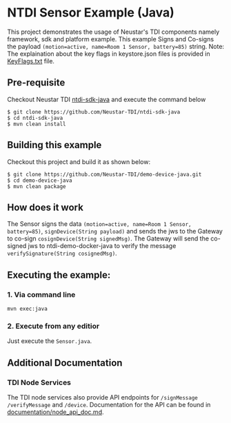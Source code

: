 # NTDI Sensor Example  (Java)

This project demonstrates the usage of Neustar's TDI components namely 
framework, sdk and platform example. This example Signs and Co-signs
the payload ```(motion=active, name=Room 1 Sensor, battery=85)``` string. 
Note: The explaination about the key flags in keystore.json files is provided 
in [KeyFlags.txt](KeyFlags.txt) file.


## Pre-requisite
Checkout Neustar TDI [ntdi-sdk-java](https://github.com/Neustar-TDI/ntdi-sdk-java) and execute the command below
```
$ git clone https://github.com/Neustar-TDI/ntdi-sdk-java
$ cd ntdi-sdk-java
$ mvn clean install
```

## Building this example
Checkout this project and build it as shown below:
```
$ git clone https://github.com/Neustar-TDI/demo-device-java.git
$ cd demo-device-java
$ mvn clean package
```
## How does it work

The Sensor signs the data ```(motion=active, name=Room 1 Sensor, battery=85)```, ```signDevice(String payload)``` and sends the jws
to the Gateway to co-sign ```cosignDevice(String signedMsg)```. The Gateway will send the co-signed jws to ntdi-demo-docker-java 
to verify the message ```verifySignature(String cosignedMsg)```.

## Executing the example:
### 1. Via command line
```
mvn exec:java
```

### 2. Execute from any editior
Just execute the ```Sensor.java```.

## Additional Documentation
### TDI Node Services
The TDI node services also provide API endpoints for `/signMessage` `/verifyMessage` and `/device`. Documentation for the API can be found in [documentation/node_api_doc.md](documentation/node_api_doc.md).
